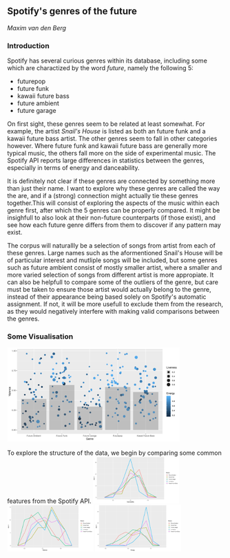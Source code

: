 ## Spotify's genres of the future
*Maxim van den Berg*

### Introduction

Spotify has several curious genres within its database, including some which are charactized by the word *future*, namely the following 5:
- futurepop
- future funk
- kawaii future bass
- future ambient
- future garage

On first sight, these genres seem to be related at least somewhat. For example, the artist *Snail's House* is listed as both an future funk and a kawaii future bass artist. The other genres seem to fall in other categories however. Where future funk and kawaii future bass are generally more typical music, the others fall more on the side of experimental music. The Spotify API reports large differences in statistics between the genres, especially in terms of energy and danceability.

It is definitely not clear if these genres are connected by something more than just their name. I want to explore why these genres are called the way the are, and if a (strong) connection might actually tie these genres together.This will consist of exploring the aspects of the music within each genre first, after which the 5 genres can be properly compared. It might be insighfull to also look at their non-future counterparts (if those exist), and see how each future genre differs from them to discover if any pattern may exist.

The corpus will naturallly be a selection of songs from artist from each of these genres. Large names such as the aformentioned Snail's House will be of particular interest and mutliple songs will be included, but some genres such as future ambient consist of mostly smaller artist, where a smaller and more varied selection of songs from different artist is more appropiate.
It can also be helpfull to compare some of the outliers of the genre, but care must be taken to ensure those artist would actually belong to the genre, instead of their appearance being based solely on Spotify's automatic assignment. If not, it will be more usefull to exclude them from the research, as they would negatively interfere with making valid comparisons between the genres.


### Some Visualisation
<img src="https://github.com/maximvdberg/cmproject/blob/master/plots/scatter.png" width="400px">

To explore the structure of the data, we begin by comparing some common features from the Spotify API.
<img src="https://github.com/maximvdberg/cmproject/blob/master/plots/danceability.png" width="200px">
<img src="https://github.com/maximvdberg/cmproject/blob/master/plots/valence.png" width="200px">
<img src="https://github.com/maximvdberg/cmproject/blob/master/plots/energy.png" width="200px">

